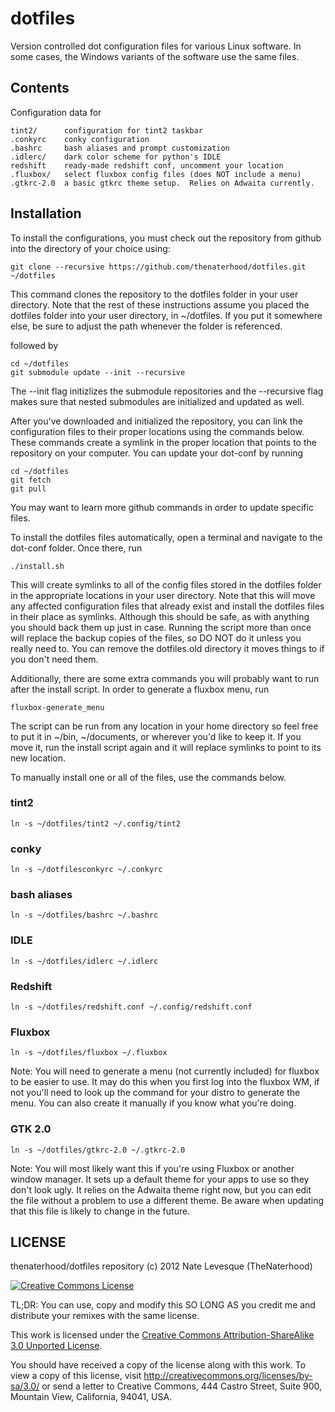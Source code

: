 dotfiles
========

Version controlled dot configuration files for various Linux software.
In some cases, the Windows variants of the software use the same files.

Contents
------------

Configuration data for 

    tint2/		configuration for tint2 taskbar
    .conkyrc	conky configuration
    .bashrc 	bash aliases and prompt customization
    .idlerc/ 	dark color scheme for python's IDLE
    redshift    ready-made redshift conf, uncomment your location
    .fluxbox/   select fluxbox config files (does NOT include a menu)
    .gtkrc-2.0  a basic gtkrc theme setup.  Relies on Adwaita currently.

Installation
------------

To install the configurations, you must check out the repository
from github into the directory of your choice using:

	git clone --recursive https://github.com/thenaterhood/dotfiles.git ~/dotfiles
	
This command clones the repository to the dotfiles folder in your user directory.
Note that the rest of these instructions assume you placed the dotfiles folder
into your user directory, in ~/dotfiles.  If you put it somewhere else, be sure
to adjust the path whenever the folder is referenced.
	
followed by 
	
	cd ~/dotfiles
	git submodule update --init --recursive
	
The --init flag initizlizes the submodule repositories and the --recursive flag
makes sure that nested submodules are initialized and updated as well.

After you've downloaded and initialized the repository, you can link the
configuration files to their proper locations using the commands below.
These commands create a symlink in the proper location that points to the repository
on your computer.  You can update your dot-conf by running

	cd ~/dotfiles
	git fetch
	git pull
	
You may want to learn more github commands in order to update specific files.

To install the dotfiles files automatically, open a terminal and navigate
to the dot-conf folder.  Once there, run

    ./install.sh
    
This will create symlinks to all of the config files stored in the dotfiles
folder in the appropriate locations in your user directory.  Note that 
this will move any affected configuration files that already exist and install
the dotfiles files in their place as symlinks.  Although this should be safe,
as with anything you should back them up just in case.  Running the script
more than once will replace the backup copies of the files, so DO NOT do it
unless you really need to.  You can remove the dotfiles.old directory it moves things to
if you don't need them.

Additionally, there are some extra commands you will probably want to run
after the install script.  In order to generate a fluxbox menu, run

    fluxbox-generate_menu

The script can be run from any location in your home directory so feel free
to put it in ~/bin, ~/documents, or wherever you'd like to keep it.  If you
move it, run the install script again and it will replace symlinks to point to its
new location.

To manually install one or all of the files, use the commands below.

### tint2

	ln -s ~/dotfiles/tint2 ~/.config/tint2
	
### conky

	ln -s ~/dotfilesconkyrc ~/.conkyrc
	
### bash aliases

	ln -s ~/dotfiles/bashrc ~/.bashrc
	
### IDLE
	
	ln -s ~/dotfiles/idlerc ~/.idlerc
    
### Redshift
    
    ln -s ~/dotfiles/redshift.conf ~/.config/redshift.conf
    
### Fluxbox

    ln -s ~/dotfiles/fluxbox ~/.fluxbox
    
Note: You will need to generate a menu (not currently included) for 
fluxbox to be easier to use.  It may do this when you first log into the 
fluxbox WM, if not you'll need to look up the command for your distro to 
generate the menu.  You can also create it manually if you know what 
you're doing.

### GTK 2.0

    ln -s ~/dotfiles/gtkrc-2.0 ~/.gtkrc-2.0

Note: You will most likely want this if you're using Fluxbox or another 
window manager.  It sets up a default theme for your apps to use so they 
don't look ugly.  It relies on the Adwaita theme right now, but you can 
edit the file without a problem to use a different theme.  Be aware when 
updating that this file is likely to change in the future.


LICENSE
------------

thenaterhood/dotfiles repository (c) 2012 Nate Levesque (TheNaterhood)

[![Creative Commons License](http://i.creativecommons.org/l/by-sa/3.0/88x31.png)](http://creativecommons.org/licenses/by-sa/3.0/)

TL;DR: You can use, copy and modify this SO LONG AS you credit me and distribute your remixes with the same license.

This work is licensed under the [Creative Commons Attribution-ShareAlike 3.0 Unported License](http://creativecommons.org/licenses/by-sa/3.0/).

You should have received a copy of the license along with this
work. To view a copy of this license, visit http://creativecommons.org/licenses/by-sa/3.0/ or send
a letter to Creative Commons, 444 Castro Street, Suite 900, Mountain View, California, 94041, USA.
